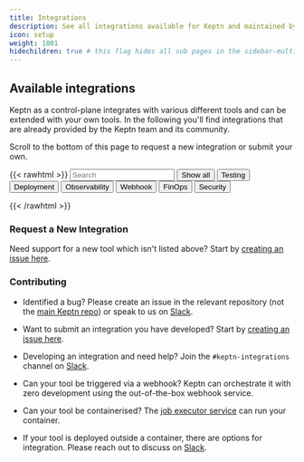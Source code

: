 ```yaml
---
title: Integrations
description: See all integrations available for Keptn and maintained by the community.
icon: setup
weight: 1001
hidechildren: true # this flag hides all sub pages in the sidebar-multicard.html
---
```


## Available integrations

Keptn as a control-plane integrates with various different tools and can be extended with your own tools.
In the following you'll find integrations that are already provided by the Keptn team and its community.

Scroll to the bottom of this page to request a new integration or submit your own.

{{< rawhtml >}}
<input id="services-search" type="text" placeholder="Search">
<button class="btn filterBtn" value="show-all">Show all</button>
<button class="btn filterBtn" value="testing">Testing</button>
<button class="btn filterBtn" value="deployment">Deployment</button>
<button class="btn filterBtn" value="observability">Observability</button>
<button class="btn filterBtn" value="webhook">Webhook</button>
<button class="btn filterBtn" value="finops">FinOps</button>
<button class="btn filterBtn" value="security">Security </button>

<script type="text/javascript">
    const input = document.getElementById("services-search");
    const groups = document.getElementsByClassName('artifacthub-widget-group');
    let timeout = null;

    const inputHandler = function(e) {
        if (timeout) {
            clearTimeout(timeout);
        }

        timeout = setTimeout(() => {
            const search = input.value.toLowerCase();
            groups[0].dataset.url = `https://artifacthub.io/packages/search?kind=10&sort=relevance${search !== '' ? `&ts_query_web=${search}` : ''}`;
        }, 400);
    }
    input.addEventListener('input', inputHandler)

    let btns = document.getElementsByClassName("filterBtn");
    for (let i = 0; i < btns.length; i++) {
      btns[i].addEventListener("click", function() {
          let filterValue = btns[i].value.toLowerCase();
          groups[0].dataset.url = `https://artifacthub.io/packages/search?kind=10&sort=relevance${filterValue !== '' && filterValue !== 'show-all' ? `&ts_query_web=${filterValue}` : ''}`;
      });
    }

</script>
<div class="artifacthub-widget-group" data-url="https://artifacthub.io/packages/search?kind=10&sort=relevance&page=1&ts_query_web=" data-theme="light" data-header="false" data-color="#417598" data-stars="false" data-responsive="true" data-loading="true"></div><script async src="https://artifacthub.io/artifacthub-widget.js"></script>
{{< /rawhtml >}}

### Request a New Integration

Need support for a new tool which isn't listed above? Start by [creating an issue here](https://github.com/keptn/integrations/issues/new?assignees=&labels=integrations&template=integration_template.yaml&title=%5Bintegration%5D+).

### Contributing

- Identified a bug? Please create an issue in the relevant repository (not the [main Keptn repo](https://github.com/keptn/keptn)) or speak to us on [Slack](https://slack.keptn.sh).

- Want to submit an integration you have developed? Start by [creating an issue here](https://github.com/keptn/integrations/issues/new?assignees=&labels=integrations&template=integration_template.yaml&title=%5Bintegration%5D+).

- Developing an integration and need help? Join the `#keptn-integrations` channel on [Slack](https://slack.keptn.sh).

- Can your tool be triggered via a webhook? Keptn can orchestrate it with zero development using the out-of-the-box webhook service.
  
- Can your tool be containerised? The [job executor service](https://github.com/keptn-contrib/job-executor-service) can run your container.

- If your tool is deployed outside a container, there are options for integration. Please reach out to discuss on [Slack](https://slack.keptn.sh).
